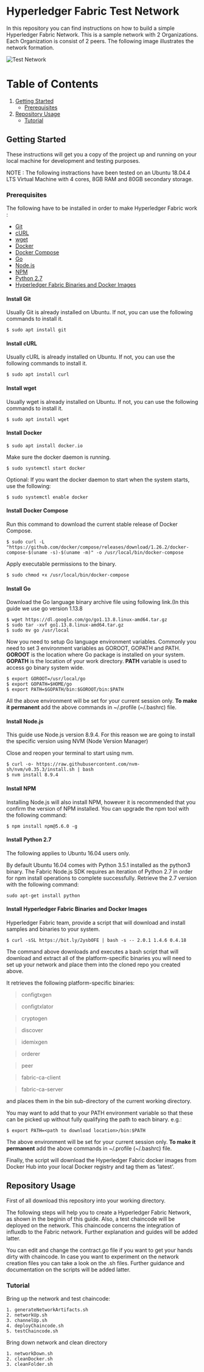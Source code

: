 # Hyperledger Fabric Test Network

In this repository you can find instructions on how to build a simple Hyperledger Fabric Network. This is a sample network with 2 Organizations. Each Organization is consist of 2 peers. The following image illustrates the network formation. 

![Test Network](https://imgur.com/XfyRKTd.png)

# Table of Contents

1. [Getting Started](https://github.com/Erodotos/Hyperledger-Fabric-Network/blob/master/README.md#getting-started)
   - [Prerequisites](https://github.com/Erodotos/Hyperledger-Fabric-Network/blob/master/README.md#prerequisites)
2. [Repository Usage](https://github.com/Erodotos/Hyperledger-Fabric-Network/blob/master/README.md#repository-usage)
   - [Tutorial](https://github.com/Erodotos/Hyperledger-Fabric-Network/blob/master/README.md#tutorial)

## Getting Started

These instructions will get you a copy of the project up and running on your local machine for development and testing purposes.

NOTE : The following instractions have been tested on an Ubuntu 18.04.4 LTS Virtual Machine with 4 cores, 8GB RAM and 80GB secondary storage. 

### Prerequisites

The following have to be installed in order to make Hyperledger Fabric work : 

* [Git](https://github.com/Erodotos/Hyperledger-Fabric-Network/blob/master/README.md#install-git)
* [cURL](https://github.com/Erodotos/Hyperledger-Fabric-Network/blob/master/README.md#install-curl)
* [wget](https://github.com/Erodotos/Hyperledger-Fabric-Network/blob/master/README.md#install-wget)
* [Docker](https://github.com/Erodotos/Hyperledger-Fabric-Network/blob/master/README.md#install-docker)
* [Docker Compose](https://github.com/Erodotos/Hyperledger-Fabric-Network/blob/master/README.md#install-compose)
* [Go](https://github.com/Erodotos/Hyperledger-Fabric-Network/blob/master/README.md#install-go)
* [Node.js](https://github.com/Erodotos/Hyperledger-Fabric-Network/blob/master/README.md#install-nodejs)
* [NPM](https://github.com/Erodotos/Hyperledger-Fabric-Network/blob/master/README.md#install-npm)
* [Python 2.7](https://github.com/Erodotos/Hyperledger-Fabric-Network/blob/master/README.md#install-python-27)
* [Hyperledger Fabric Binaries and Docker Images](https://github.com/Erodotos/Hyperledger-Fabric-Network/blob/master/README.md#install-hyperledger-fabric-binaries-and-docker-images)

#### Install Git

Usually Git is already installed on Ubuntu. If not, you can use the following commands to install it. 

```
$ sudo apt install git
```

#### Install cURL

Usually cURL is already installed on Ubuntu. If not, you can use the following commands to install it.

```
$ sudo apt install curl
```
#### Install wget

Usually wget is already installed on Ubuntu. If not, you can use the following commands to install it.

```
$ sudo apt install wget
```

#### Install Docker

```
$ sudo apt install docker.io
```

Make sure the docker daemon is running.

```
$ sudo systemctl start docker
```

Optional: If you want the docker daemon to start when the system starts, use the following:

```
$ sudo systemctl enable docker
```

#### Install Docker Compose

Run this command to download the current stable release of Docker Compose.

```
$ sudo curl -L "https://github.com/docker/compose/releases/download/1.26.2/docker-compose-$(uname -s)-$(uname -m)" -o /usr/local/bin/docker-compose
```

Apply executable permissions to the binary.

```
$ sudo chmod +x /usr/local/bin/docker-compose
```

#### Install Go

Download the Go language binary archive file using following link.(In this guide we use go version 1.13.8

```
$ wget https://dl.google.com/go/go1.13.8.linux-amd64.tar.gz
$ sudo tar -xvf go1.13.8.linux-amd64.tar.gz
$ sudo mv go /usr/local
```

Now you need to setup Go language environment variables. Commonly you need to set 3 environment variables as GOROOT, GOPATH and PATH. **GOROOT** is the location where Go package is installed on your system. **GOPATH** is the location of your work directory. **PATH** variable is used to access go binary system wide.

```
$ export GOROOT=/usr/local/go
$ export GOPATH=$HOME/go
$ export PATH=$GOPATH/bin:$GOROOT/bin:$PATH
```

All the above environment will be set for your current session only. **To make it permanent** add the above commands in \~/.profile (\~/.bashrc) file.

#### Install Node.js

This guide use Node.js version 8.9.4. For this reason we are going to install the specific version using NVM (Node Version Manager)

Close and reopen your terminal to start using nvm.

```
$ curl -o- https://raw.githubusercontent.com/nvm-sh/nvm/v0.35.3/install.sh | bash
$ nvm install 8.9.4
```

#### Install NPM

Installing Node.js will also install NPM, however it is recommended that you confirm the version of NPM installed. You can upgrade the npm tool with the following command:

```
$ npm install npm@5.6.0 -g
```

#### Install Python 2.7

The following applies to Ubuntu 16.04 users only.

By default Ubuntu 16.04 comes with Python 3.5.1 installed as the python3 binary. The Fabric Node.js SDK requires an iteration of Python 2.7 in order for npm install operations to complete successfully. Retrieve the 2.7 version with the following command:

```
sudo apt-get install python
```

#### Install Hyperledger Fabric Binaries and Docker Images

Hyperledger Fabric team, provide a script that will download and install samples and binaries to your system.

```
$ curl -sSL https://bit.ly/2ysbOFE | bash -s -- 2.0.1 1.4.6 0.4.18
```

The command above downloads and executes a bash script that will download and extract all of the platform-specific binaries you will need to set up your network and place them into the cloned repo you created above. 

It retrieves the following platform-specific binaries:

> configtxgen

> configtxlator

> cryptogen

> discover

> idemixgen

> orderer

> peer

> fabric-ca-client

> fabric-ca-server

and places them in the bin sub-directory of the current working directory.

You may want to add that to your PATH environment variable so that these can be picked up without fully qualifying the path to each binary. e.g.:

```
$ export PATH=<path to download location>/bin:$PATH
```
The above environment will be set for your current session only. **To make it permanent** add the above commands in \~/.profile (\~/.bashrc) file.

Finally, the script will download the Hyperledger Fabric docker images from Docker Hub into your local Docker registry and tag them as ‘latest’.

## Repository Usage

First of all download this repository into your working directory. 

The following steps will help you to create a Hyperledger Fabric Network, as shown in the beginin of this guide. Also, a test chaincode will be deployed on the network. This chaincode concerns the integration of influxdb to the Fabric network. Further explanation and guides will be added latter.

You can edit and change the contract.go file if you want to get your hands dirty with chaincode. In case you want to experiment on the network creation files you can take a look on the .sh files. Further guidance and documentation on the scripts will be added latter.

### Tutorial

Bring up the network and test chaincode:

```
1. generateNetworkArtifacts.sh 
2. networkUp.sh
3. channelUp.sh
4. deployChaincode.sh
5. testChaincode.sh
```

Bring down network and clean directory

```
1. networkDown.sh
2. cleanDocker.sh
3. cleanFolder.sh
```
